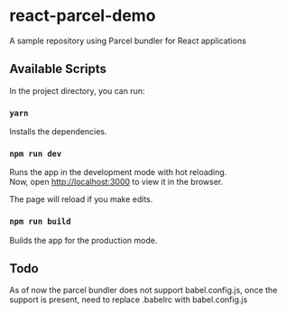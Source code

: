 # react-parcel-demo

A sample repository using Parcel bundler for React applications

## Available Scripts

In the project directory, you can run:

### `yarn`

Installs the dependencies.<br>

### `npm run dev`

Runs the app in the development mode with hot reloading.<br>
Now, open [http://localhost:3000](http://localhost:3000) to view it in the browser.

The page will reload if you make edits.<br>

### `npm run build`

Builds the app for the production mode.<br>

## Todo

As of now the parcel bundler does not support babel.config.js, once the support is present, need to replace .babelrc with babel.config.js
